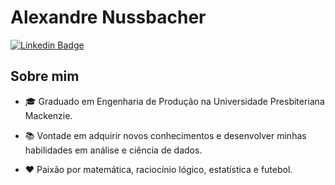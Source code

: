 # Alexandre Nussbacher

[![Linkedin Badge](https://img.shields.io/badge/linkedin-%230077B5.svg?&style=for-the-badge&logo=linkedin&logoColor=white)](https://www.linkedin.com/in/alexandre-nussbacher/?locale=pt_BR)

## Sobre mim

* 🎓 Graduado em Engenharia de Produção na Universidade Presbiteriana Mackenzie.

* 📚 Vontade em adquirir novos conhecimentos e desenvolver minhas habilidades em análise e ciência de dados.

* ❤️ Paixão por matemática, raciocínio lógico, estatística e futebol.

<!--
**alexandrenussbacher/alexandrenussbacher** is a ✨ _special_ ✨ repository because its `README.md` (this file) appears on your GitHub profile.

Here are some ideas to get you started:

- 🔭 I’m currently working on ...
- 🌱 I’m currently learning ...
- 👯 I’m looking to collaborate on ...
- 🤔 I’m looking for help with ...
- 💬 Ask me about ...
- 📫 How to reach me: ...
- 😄 Pronouns: ...
- ⚡ Fun fact: ...
-->
